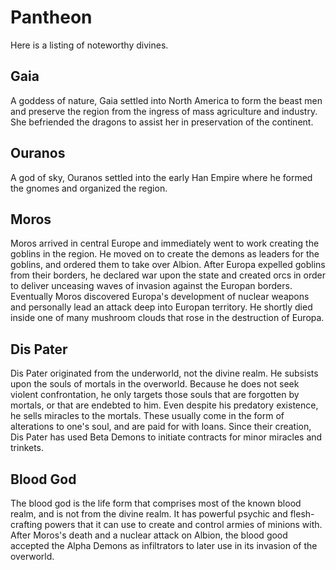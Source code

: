 # Pantheon
Here is a listing of noteworthy divines.

## Gaia
A goddess of nature, Gaia settled into North America to form the beast men and preserve the region from the ingress of mass agriculture and industry. She befriended the dragons to assist her in preservation of the continent.

## Ouranos
A god of sky, Ouranos settled into the early Han Empire where he formed the gnomes and organized the region.

## Moros
Moros arrived in central Europe and immediately went to work creating the goblins in the region. He moved on to create the demons as leaders for the goblins, and ordered them to take over Albion. After Europa expelled goblins from their borders, he declared war upon the state and created orcs in order to deliver unceasing waves of invasion against the Europan borders. Eventually Moros discovered Europa's development of nuclear weapons and personally lead an attack deep into Europan territory. He shortly died inside one of many mushroom clouds that rose in the destruction of Europa. 

## Dis Pater
Dis Pater originated from the underworld, not the divine realm. He subsists upon the souls of mortals in the overworld. Because he does not seek violent confrontation, he only targets those souls that are forgotten by mortals, or that are endebted to him. Even despite his predatory existence, he sells miracles to the mortals. These usually come in the form of alterations to one's soul, and are paid for with loans. Since their creation, Dis Pater has used Beta Demons to initiate contracts for minor miracles and trinkets.

## Blood God
The blood god is the life form that comprises most of the known blood realm, and is not from the divine realm. It has powerful psychic and flesh-crafting powers that it can use to create and control armies of minions with. After Moros's death and a nuclear attack on Albion, the blood good accepted the Alpha Demons as infiltrators to later use in its invasion of the overworld.